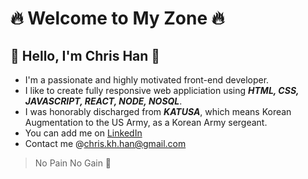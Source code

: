 # 🔥 Welcome to My Zone 🔥

## 👋 Hello, I'm Chris Han 👋

- I'm a passionate and highly motivated front-end developer. <br/>
- I like to create fully responsive web appliciation using **_HTML, CSS, JAVASCRIPT, REACT, NODE, NOSQL_**. <br/>
- I was honorably discharged from **_KATUSA_**, which means Korean Augmentation to the US Army, as a Korean Army sergeant. <br/>
- You can add me on [LinkedIn](https://www.linkedin.com/in/chris-kh-han/) <br/>
- Contact me @<chris.kh.han@gmail.com>

> No Pain No Gain 💪


<!---
chris-kh-han/chris-kh-han is a ✨ special ✨ repository because its `README.md` (this file) appears on your GitHub profile.
You can click the Preview link to take a look at your changes.
--->
